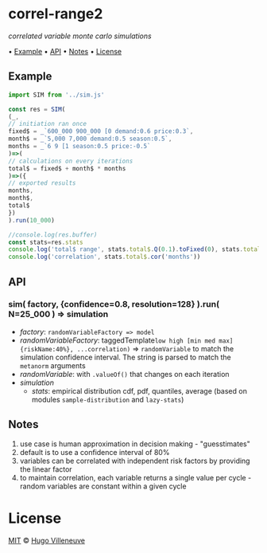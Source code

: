 <!-- markdownlint-disable MD004 MD007 MD010 MD041 MD022 MD024 MD029 MD031 MD032 MD036 -->
# correl-range2

*correlated variable monte carlo simulations*

• [Example](#example) • [API](#api) • [Notes](#notes) • [License](#license)

## Example

```javascript
import SIM from '../sim.js'

const res = SIM(
(_,
// initiation ran once
fixed$ = _`600_000 900_000 [0 demand:0.6 price:0.3`,
month$ = _`5,000 7,000 demand:0.5 season:0.5`,
months = _`6 9 [1 season:0.5 price:-0.5`
)=>(
// calculations on every iterations
total$ = fixed$ + month$ * months
)=>({
// exported results
months,
month$,
total$
})
).run(10_000)

//console.log(res.buffer)
const stats=res.stats
console.log('total$ range', stats.total$.Q(0.1).toFixed(0), stats.total$.Q(0.9).toFixed(0))
console.log('correlation', stats.total$.cor('months'))
```

## API

### sim( factory, {confidence=0.8, resolution=128} ).run( N=25_000 ) ⇒ simulation

* *factory*: `randomVariableFactory => model`
* *randomVariableFactory*: taggedTemplate`low high [min med max] {riskName:40%}, ...correlation)` => `randomVariable` to match the simulation confidence interval. The string is parsed to match the `metanorm` arguments
* *randomVariable*: with `.valueOf()` that changes on each iteration
* *simulation*
  * *stats*: empirical distribution cdf, pdf, quantiles, average (based on modules `sample-distribution` and `lazy-stats`)

## Notes
1. use case is human approximation in decision making - "guesstimates"
2. default is to use a confidence interval of 80%
3. variables can be correlated with independent risk factors by providing the linear factor
4. to maintain correlation, each variable returns a single value per cycle - random variables are constant within a given cycle

# License

[MIT](http://www.opensource.org/licenses/MIT) © [Hugo Villeneuve](https://github.com/hville)
